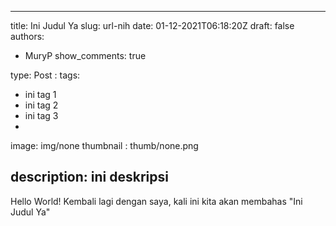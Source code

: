 ---
 title: Ini Judul Ya 
 slug: url-nih 
 date: 01-12-2021T06:18:20Z 
 draft: false 
 authors:
 - MuryP show_comments: true 
 
 type: Post 
 : 
 tags: 
- ini tag 1
- ini tag 2
- ini tag 3
- 
 image: img/none 
 thumbnail : thumb/none.png 
 
 description: ini deskripsi 
 --- 
 Hello World! Kembali lagi dengan saya, kali ini kita akan membahas "Ini Judul Ya"
